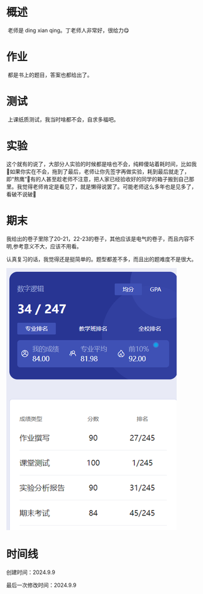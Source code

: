 # 概述

​	老师是 ding xian qing。丁老师人非常好，很给力😋

# 作业

​	都是书上的题目，答案也都给出了。

# 测试

​	上课纸质测试，我当时啥都不会，自求多福吧。

# 实验

​	这个就有的说了，大部分人实验的时候都是啥也不会，纯粹傻站着耗时间，比如我🤣如果你实在不会，拖到了最后，老师让你先签字再做实验，耗到最后就走了，即“熬鹰”🤣有的人甚至趁老师不注意，把人家已经验收好的同学的箱子搬到自己那里。我觉得老师肯定是看见了，就是懒得说罢了。可能老师这么多年也是见多了，看破不说破🤣

# 期末

​	我给出的卷子里除了20-21，22-23的卷子，其他应该是电气的卷子，而且内容不明,参考意义不大，应该不用看。

​	认真复习的话，我觉得还是挺简单的。题型都差不多，而且出的题难度不是很大。

![image-20240909170123956](数字逻辑-assets/image-20240909170123956.png)

# 时间线

创建时间：2024.9.9

最后一次修改时间：2024.9.9

